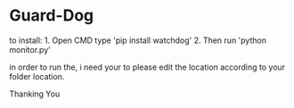 # Guard-Dog

 to install: 1. Open CMD type 'pip install watchdog'
             2. Then run 'python monitor.py'

in order to run the, i need your to please edit the location according to your folder location.

Thanking You 


